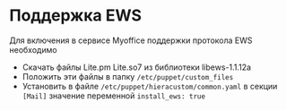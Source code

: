 # Поддержка EWS

Для включения в сервисе Myoffice поддержки протокола EWS необходимо

* Скачать файлы Lite.pm Lite.so7 из библиотеки libews-1.1.12a
* Положить эти файлы в папку `/etc/puppet/custom_files`
* Установить в файле `/etc/puppet/hieracustom/common.yaml` в секции `[Mail]` значение переменной `install_ews: true`